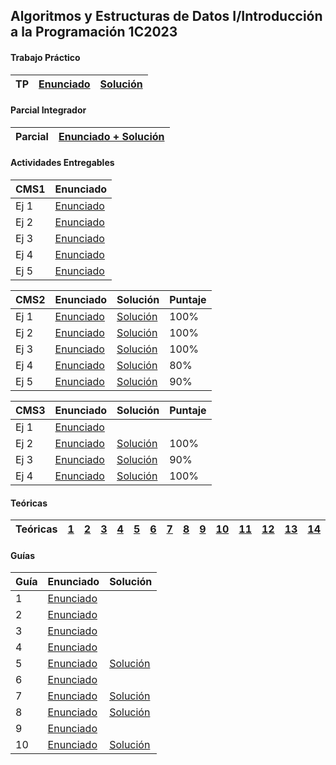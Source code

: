 ## Algoritmos y Estructuras de Datos I/Introducción a la Programación 1C2023

#### Trabajo Práctico
| TP  | [Enunciado](https://github.com/arielbakal/uba_aed1/blob/main/TP/enunciado%20-%20v2.1.pdf) | [Solución](https://github.com/arielbakal/uba_aed1/blob/main/TP/Solucion.hs) |
|-----|-------------------------------------------------------------------------- |-------------------------------------------------------------------------|

#### Parcial Integrador
| Parcial | [Enunciado + Solución](https://github.com/arielbakal/uba_aed1/blob/main/parcial/parcial_res.pdf) |
|-----|-------------------------------------------------------------------------- |

#### Actividades Entregables
| CMS1  | Enunciado |
|-------|-----------|
| Ej 1  | [Enunciado](https://github.com/arielbakal/uba_aed1/blob/main/CMS/CMS1/Ej1-SumaMenosQueMax.pdf) | 
| Ej 2  | [Enunciado](https://github.com/arielbakal/uba_aed1/blob/main/CMS/CMS1/Ej2-SumaDigitos.pdf) | 
| Ej 3  | [Enunciado](https://github.com/arielbakal/uba_aed1/blob/main/CMS/CMS1/Ej3-Prod.pdf) | 
| Ej 4  | [Enunciado](https://github.com/arielbakal/uba_aed1/blob/main/CMS/CMS1/Ej4-SumaPrimerosNImparesEspecial.pdf) |
| Ej 5  | [Enunciado](https://github.com/arielbakal/uba_aed1/blob/main/CMS/CMS1/Ej5-CombinacionesMenoresOIguales.pdf) |

| CMS2  | Enunciado | Solución | Puntaje |
|-------|-----------|----------| --------|
| Ej 1  | [Enunciado](https://github.com/arielbakal/uba_aed1/blob/main/CMS/CMS2/Ej1-PiedraPapelTijera.pdf) | [Solución](https://github.com/arielbakal/uba_aed1/blob/main/CMS/CMS2/quienGana.py) | 100% |
| Ej 2  | [Enunciado](https://github.com/arielbakal/uba_aed1/blob/main/CMS/CMS2/Ej2-Fibonacci.pdf) | [Solución](https://github.com/arielbakal/uba_aed1/blob/main/CMS/CMS2/fibonacciNoRecursivo.py) | 100% |
| Ej 3  | [Enunciado](https://github.com/arielbakal/uba_aed1/blob/main/CMS/CMS2/Ej3-MesetaMasLarga.pdf) | [Solución](https://github.com/arielbakal/uba_aed1/blob/main/CMS/CMS2/mesetaMasLarga.py) | 100% |
| Ej 4  | [Enunciado](https://github.com/arielbakal/uba_aed1/blob/main/CMS/CMS2/Ej4-FilasParecidas.pdf) | [Solución](https://github.com/arielbakal/uba_aed1/blob/main/CMS/CMS2/filasParecidas.py) | 80% |
| Ej 5  | [Enunciado](https://github.com/arielbakal/uba_aed1/blob/main/CMS/CMS2/Ej5-SePuedeLlegar.pdf) | [Solución](https://github.com/arielbakal/uba_aed1/blob/main/CMS/CMS2/sePuedeLlegar.py) | 90% |

| CMS3  | Enunciado | Solución | Puntaje |
|-------|-----------|----------| --------|
| Ej 1  | [Enunciado](https://github.com/arielbakal/uba_aed1/blob/main/CMS/CMS3/Ej1-PolacoInverso.pdf) |  |  |
| Ej 2  | [Enunciado](https://github.com/arielbakal/uba_aed1/blob/main/CMS/CMS3/Ej2-UnirDiccionarios.pdf) | [Solución](https://github.com/arielbakal/uba_aed1/blob/main/CMS/CMS3/unir_diccionarios.py) | 100% |
| Ej 3  | [Enunciado](https://github.com/arielbakal/uba_aed1/blob/main/CMS/CMS3/Ej3-ProcesamientoPedidos.pdf) | [Solución](https://github.com/arielbakal/uba_aed1/blob/main/CMS/CMS3/procesamiento_pedidos.py) | 90% |
| Ej 4  | [Enunciado](https://github.com/arielbakal/uba_aed1/blob/main/CMS/CMS3/Ej4-FilaDelBanco.pdf) | [Solución](https://github.com/arielbakal/uba_aed1/blob/main/CMS/CMS3/Fila_Del_Banco.py) | 100% |

#### Teóricas
| Teóricas | [1](https://github.com/arielbakal/uba_aed1/blob/main/te%C3%B3ricas/teorica1.pdf) | [2](https://github.com/arielbakal/uba_aed1/blob/main/te%C3%B3ricas/teorica2.pdf) | [3](https://github.com/arielbakal/uba_aed1/blob/main/te%C3%B3ricas/teorica3.pdf) | [4](https://github.com/arielbakal/uba_aed1/blob/main/te%C3%B3ricas/teorica4.pdf) |[5](https://github.com/arielbakal/uba_aed1/blob/main/te%C3%B3ricas/teorica5.pdf) |[6](https://github.com/arielbakal/uba_aed1/blob/main/te%C3%B3ricas/teorica6.pdf) |[7](https://github.com/arielbakal/uba_aed1/blob/main/te%C3%B3ricas/teorica7.pdf) |[8](https://github.com/arielbakal/uba_aed1/blob/main/te%C3%B3ricas/teorica8.pdf) |[9](https://github.com/arielbakal/uba_aed1/blob/main/te%C3%B3ricas/teorica9.pdf) |[10](https://github.com/arielbakal/uba_aed1/blob/main/te%C3%B3ricas/teorica10.pdf) |[11](https://github.com/arielbakal/uba_aed1/blob/main/te%C3%B3ricas/teorica11.pdf) |[12](https://github.com/arielbakal/uba_aed1/blob/main/te%C3%B3ricas/teorica12.pdf) |[13](https://github.com/arielbakal/uba_aed1/blob/main/te%C3%B3ricas/teorica13.pdf) |[14](https://github.com/arielbakal/uba_aed1/blob/main/te%C3%B3ricas/teorica14.pdf) |
|----------|-|-|-|-|-|-|-|-|-|-|-|-|-|-|

#### Guías
| Guía  | Enunciado | Solución |
|-------|-----------|----------|
| 1  | [Enunciado](https://github.com/arielbakal/uba_aed1/blob/main/guias/guia1.pdf) |  |
| 2  | [Enunciado](https://github.com/arielbakal/uba_aed1/blob/main/guias/guia2.pdf) |  |
| 3  | [Enunciado](https://github.com/arielbakal/uba_aed1/blob/main/guias/guia3.pdf) |  |
| 4  | [Enunciado](https://github.com/arielbakal/uba_aed1/blob/main/guias/guia4.pdf) |  |
| 5  | [Enunciado](https://github.com/arielbakal/uba_aed1/blob/main/guias/guia5.pdf) | [Solución](https://github.com/arielbakal/uba_aed1/blob/main/guias/guia5/guia5.hs) |
| 6  | [Enunciado](https://github.com/arielbakal/uba_aed1/blob/main/guias/guia6.pdf) |  |
| 7  | [Enunciado](https://github.com/arielbakal/uba_aed1/blob/main/guias/guia7.pdf) | [Solución](https://github.com/arielbakal/uba_aed1/blob/main/guias/guia7/guia7.ipynb) |
| 8  | [Enunciado](https://github.com/arielbakal/uba_aed1/blob/main/guias/guia8.pdf) | [Solución](https://github.com/arielbakal/uba_aed1/blob/main/guias/guia8/guia8.ipynb) |
| 9  | [Enunciado](https://github.com/arielbakal/uba_aed1/blob/main/guias/guia9.pdf) |  |
| 10  | [Enunciado](https://github.com/arielbakal/uba_aed1/blob/main/guias/guia10.pdf) | [Solución](https://github.com/arielbakal/uba_aed1/blob/main/guias/guia10/guia10.ipynb) |



